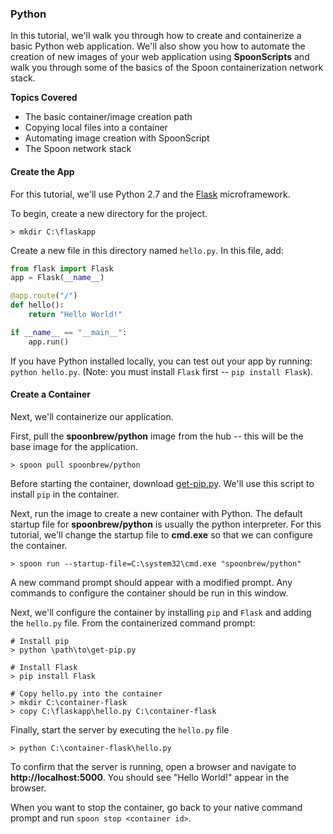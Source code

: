 ### Python

In this tutorial, we'll walk you through how to create and containerize a basic Python web application. We'll also show you how to automate the creation of new images of your web application using **SpoonScripts** and walk you through some of the basics of the Spoon containerization network stack. 

**Topics Covered**

- The basic container/image creation path
- Copying local files into a container
- Automating image creation with SpoonScript
- The Spoon network stack

#### Create the App

For this tutorial, we'll use Python 2.7 and the [Flask](http://flask.pocoo.org/) microframework. 

To begin, create a new directory for the project.  

```
> mkdir C:\flaskapp
```

Create a new file in this directory named `hello.py`. In this file, add: 

```python
from flask import Flask
app = Flask(__name__)

@app.route("/")
def hello():
	return "Hello World!"

if __name__ == "__main__":
	app.run()
```

If you have Python installed locally, you can test out your app by running: `python hello.py`. (Note: you must install `Flask` first -- `pip install Flask`).

#### Create a Container

Next, we'll containerize our application. 

First, pull the **spoonbrew/python** image from the hub -- this will be the base image for the application. 

```
> spoon pull spoonbrew/python
```

Before starting the container, download [get-pip.py](https://bootstrap.pypa.io/get-pip.py). We'll use this script to install `pip` in the container. 

Next, run the image to create a new container with Python. The default startup file for **spoonbrew/python** is usually the python interpreter. For this tutorial, we'll change the startup file to **cmd.exe** so that we can configure the container.  

```
> spoon run --startup-file=C:\system32\cmd.exe "spoonbrew/python"
```

A new command prompt should appear with a modified prompt. Any commands to configure the container should be run in this window. 

Next, we'll configure the container by installing `pip` and `Flask` and adding the `hello.py` file. From the containerized command prompt: 

```
# Install pip
> python \path\to\get-pip.py

# Install Flask
> pip install Flask

# Copy hello.py into the container
> mkdir C:\container-flask
> copy C:\flaskapp\hello.py C:\container-flask
```

Finally, start the server by executing the `hello.py` file

```
> python C:\container-flask\hello.py
```

To confirm that the server is running, open a browser and navigate to **http://localhost:5000**. You should see "Hello World!" appear in the browser. 

When you want to stop the container, go back to your native command prompt and run `spoon stop <container id>`. 